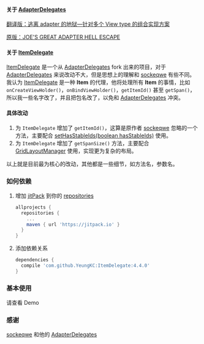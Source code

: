 #### 关于 [AdapterDelegates](https://github.com/sockeqwe/AdapterDelegates)

[翻译版：逃离 adapter 的地狱—针对多个 View type 的组合实现方案](http://www.jcodecraeer.com/a/anzhuokaifa/androidkaifa/2015/0810/3282.html)

[原版：JOE'S GREAT ADAPTER HELL ESCAPE](http://hannesdorfmann.com/android/adapter-delegates)

#### 关于 [ItemDelegate](https://github.com/YeungKC/ItemDelegate)

[ItemDelegate](https://github.com/YeungKC/ItemDelegate) 是一个从 [AdapterDelegates](https://github.com/sockeqwe/AdapterDelegates) fork 出来的项目，对于 [AdapterDelegates](https://github.com/sockeqwe/AdapterDelegates) 来说改动不大，但是思想上的理解和 [sockeqwe](https://github.com/sockeqwe) 有些不同。
我认为 [ItemDelegate](https://github.com/YeungKC/ItemDelegate) 是一种 **Item** 的代理，他将处理所有 **Item** 的事情，比如 `onCreateViewHolder()`，`onBindViewHolder()`，`getItemId()` 甚至 `getSpan()`，所以我一些名字改了，并且把包名改了，以免和 [AdapterDelegates](https://github.com/sockeqwe/AdapterDelegates) 冲突。

#### 具体改动
1. 为 `ItemDelegate` 增加了 `getItemId()`，这算是原作者 [sockeqwe](https://github.com/sockeqwe) 忽略的一个方法，主要配合 [setHasStableIds(boolean hasStableIds)](https://developer.android.com/reference/android/support/v7/widget/RecyclerView.Adapter.html#setHasStableIds(boolean)) 使用。
2. 为 `ItemDelegate` 增加了 `getSpanSize()` 方法，主要配合 [GridLayoutManager](https://developer.android.com/reference/android/support/v7/widget/GridLayoutManager.html) 使用，实现更为复杂的布局。

以上就是目前最为核心的改动，其他都是一些细节，如方法名，参数名。

### 如何依赖
1. 增加 [jitPack](https://jitpack.io/) 到你的 [repositories](https://docs.gradle.org/current/userguide/artifact_dependencies_tutorial.html#sec:repositories_tutorial)

   ```groovy
   allprojects {
     repositories {
       ...
       maven { url 'https://jitpack.io' }
     }
   }
   ```


2. 添加依赖关系

   ```groovy
   dependencies {
     compile 'com.github.YeungKC:ItemDelegate:4.4.0'
   }
   ```

### 基本使用
请查看 Demo

### 感谢
[sockeqwe](https://github.com/sockeqwe) 和他的 [AdapterDelegates](https://github.com/sockeqwe/AdapterDelegates)
